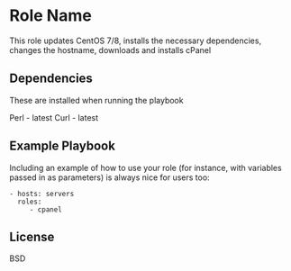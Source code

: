 Role Name
=========

This role updates CentOS 7/8, installs the necessary dependencies, changes the hostname, downloads and installs cPanel


Dependencies
------------

These are installed when running the playbook

Perl - latest
Curl - latest

Example Playbook
----------------

Including an example of how to use your role (for instance, with variables passed in as parameters) is always nice for users too:

    - hosts: servers
      roles:
         - cpanel

License
-------

BSD


